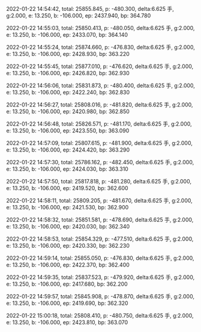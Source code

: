 2022-01-22 14:54:42, total: 25855.845, p: -480.300, delta:6.625 手, g:2.000, e: 13.250, b: -106.000, ep: 2437.940, bp: 364.780

2022-01-22 14:55:03, total: 25850.413, p: -480.050, delta:6.625 手, g:2.000, e: 13.250, b: -106.000, ep: 2433.070, bp: 364.140

2022-01-22 14:55:24, total: 25874.660, p: -476.830, delta:6.625 手, g:2.000, e: 13.250, b: -106.000, ep: 2428.930, bp: 363.220

2022-01-22 14:55:45, total: 25877.010, p: -476.620, delta:6.625 手, g:2.000, e: 13.250, b: -106.000, ep: 2426.820, bp: 362.930

2022-01-22 14:56:06, total: 25831.873, p: -480.400, delta:6.625 手, g:2.000, e: 13.250, b: -106.000, ep: 2422.240, bp: 362.830

2022-01-22 14:56:27, total: 25808.016, p: -481.820, delta:6.625 手, g:2.000, e: 13.250, b: -106.000, ep: 2420.980, bp: 362.850

2022-01-22 14:56:48, total: 25826.571, p: -481.170, delta:6.625 手, g:2.000, e: 13.250, b: -106.000, ep: 2423.550, bp: 363.090

2022-01-22 14:57:09, total: 25807.615, p: -481.900, delta:6.625 手, g:2.000, e: 13.250, b: -106.000, ep: 2424.420, bp: 363.290

2022-01-22 14:57:30, total: 25786.162, p: -482.450, delta:6.625 手, g:2.000, e: 13.250, b: -106.000, ep: 2424.030, bp: 363.310

2022-01-22 14:57:50, total: 25817.818, p: -481.280, delta:6.625 手, g:2.000, e: 13.250, b: -106.000, ep: 2419.520, bp: 362.600

2022-01-22 14:58:11, total: 25809.205, p: -481.670, delta:6.625 手, g:2.000, e: 13.250, b: -106.000, ep: 2421.530, bp: 362.900

2022-01-22 14:58:32, total: 25851.581, p: -478.690, delta:6.625 手, g:2.000, e: 13.250, b: -106.000, ep: 2420.030, bp: 362.340

2022-01-22 14:58:53, total: 25854.329, p: -477.510, delta:6.625 手, g:2.000, e: 13.250, b: -106.000, ep: 2420.330, bp: 362.230

2022-01-22 14:59:14, total: 25855.050, p: -476.830, delta:6.625 手, g:2.000, e: 13.250, b: -106.000, ep: 2422.370, bp: 362.400

2022-01-22 14:59:35, total: 25837.523, p: -479.920, delta:6.625 手, g:2.000, e: 13.250, b: -106.000, ep: 2417.680, bp: 362.200

2022-01-22 14:59:57, total: 25845.908, p: -478.870, delta:6.625 手, g:2.000, e: 13.250, b: -106.000, ep: 2419.690, bp: 362.320

2022-01-22 15:00:18, total: 25808.410, p: -480.750, delta:6.625 手, g:2.000, e: 13.250, b: -106.000, ep: 2423.810, bp: 363.070